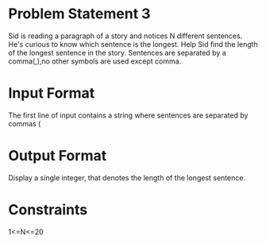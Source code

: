 # Problem Statement 3
Sid is reading a paragraph of a story and notices N different sentences. He's curious
to know which sentence is the longest. Help Sid find the length of the longest
sentence in the story. Sentences are separated by a comma(,),no other symbols are
used except comma.
# Input Format
The first line of input contains a string where sentences are separated by commas (
# Output Format
Display a single integer, that denotes the length of the longest sentence.
# Constraints
1<=N<=20
